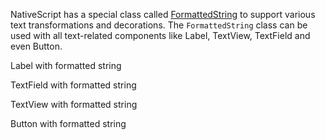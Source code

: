NativeScript has a special class called [FormattedString](http://docs.nativescript.org/api-reference/classes/_text_formatted_string_.formattedstring.html) to support various text transformations and decorations. The `FormattedString` class can be used with all text-related components like Label, TextView, TextField and even Button.

Label with formatted string
<snippet id='formatted-string-label-xml'/>

TextField with formatted string
<snippet id='formatted-string-textfield-xml'/>

TextView with formatted string
<snippet id="formatted-string-textview-xml"/>

Button with formatted string
<snippet id="formatted-string-button-xml"/>